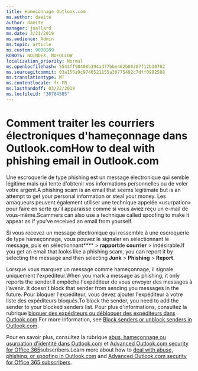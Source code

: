 ```yaml
---
title: Hameçonnage Outlook.com
ms.author: daeite
author: daeite
manager: joallard
ms.date: 3/21/2019
ms.audience: Admin
ms.topic: article
ms.custom: 9000289
ROBOTS: NOINDEX, NOFOLLOW
localization_priority: Normal
ms.openlocfilehash: 5543ff98408b394ad77bbe462b80207f12b30702
ms.sourcegitcommit: 03a156a9c9740521155a30775492c7dff0982588
ms.translationtype: MT
ms.contentlocale: fr-FR
ms.lasthandoff: 03/22/2019
ms.locfileid: "30784585"
---
```

# <a name="how-to-deal-with-phishing-email-in-outlookcom"></a><span data-ttu-id="6e4d3-102">Comment traiter les courriers électroniques d'hameçonnage dans Outlook.com</span><span class="sxs-lookup"><span data-stu-id="6e4d3-102">How to deal with phishing email in Outlook.com</span></span>

<span data-ttu-id="6e4d3-103">Une escroquerie de type phishing est un message électronique qui semble légitime mais qui tente d'obtenir vos informations personnelles ou de voler votre argent.</span><span class="sxs-lookup"><span data-stu-id="6e4d3-103">A phishing scam is an email that seems legitimate but is an attempt to get your personal information or steal your money.</span></span> <span data-ttu-id="6e4d3-104">Les arnaqueurs peuvent également utiliser une technique appelée «usurpation» pour faire en sorte qu'il apparaisse comme si vous aviez reçu un e-mail de vous-même.</span><span class="sxs-lookup"><span data-stu-id="6e4d3-104">Scammers can also use a technique called spoofing to make it appear as if you've received an email from yourself.</span></span>

<span data-ttu-id="6e4d3-105">Si vous recevez un message électronique qui ressemble à une escroquerie de type hameçonnage, vous pouvez le signaler en sélectionnant le message, puis en sélectionnant\*\*\*\* > **rapport**de **courrier** > indésirable.</span><span class="sxs-lookup"><span data-stu-id="6e4d3-105">If you get an email that looks like a phishing scam, you can report it by selecting the message and then selecting **Junk** > **Phishing** > **Report**.</span></span>

<span data-ttu-id="6e4d3-106">Lorsque vous marquez un message comme hameçonnage, il signale uniquement l'expéditeur.</span><span class="sxs-lookup"><span data-stu-id="6e4d3-106">When you mark a message as phishing, it only reports the sender.</span></span><span data-ttu-id="6e4d3-107">Il empêche l'expéditeur de vous envoyer des messages à l'avenir.</span><span class="sxs-lookup"><span data-stu-id="6e4d3-107"> It doesn't block that sender from sending you messages in the future.</span></span> <span data-ttu-id="6e4d3-108">Pour bloquer l'expéditeur, vous devez ajouter l'expéditeur à votre liste des expéditeurs bloqués.</span><span class="sxs-lookup"><span data-stu-id="6e4d3-108">To block the sender, you need to add the sender to your blocked senders list.</span></span> <span data-ttu-id="6e4d3-109">Pour plus d'informations, consultez la rubrique [bloquer des expéditeurs ou débloquer des expéditeurs dans Outlook.com](https://support.office.com/article/afba1c94-77bb-4f50-8b85-057cf52f4d5e).</span><span class="sxs-lookup"><span data-stu-id="6e4d3-109">For more information, see [Block senders or unblock senders in Outlook.com](https://support.office.com/article/afba1c94-77bb-4f50-8b85-057cf52f4d5e).</span></span>

<span data-ttu-id="6e4d3-110">Pour en savoir plus, consultez la rubrique [abus, hameçonnage ou usurpation d'identité dans Outlook.com](https://support.office.com/article/0d882ea5-eedc-4bed-aebc-079ffa1105a3) et [Advanced Outlook.com security for Office 365](https://support.office.com/article/882d2243-eab9-4545-a58a-b36fee4a46e2)subscribers.</span><span class="sxs-lookup"><span data-stu-id="6e4d3-110">Learn more about how to [deal with abuse, phishing, or spoofing in Outlook.com](https://support.office.com/article/0d882ea5-eedc-4bed-aebc-079ffa1105a3) and [Advanced Outlook.com security for Office 365 subscribers](https://support.office.com/article/882d2243-eab9-4545-a58a-b36fee4a46e2).</span></span>
